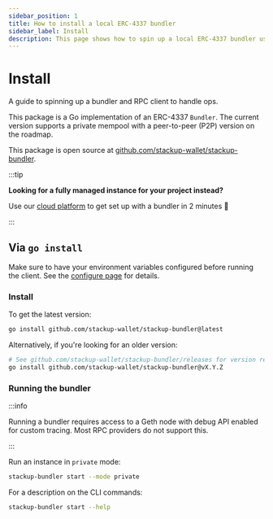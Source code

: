 ```yaml
---
sidebar_position: 1
title: How to install a local ERC-4337 bundler
sidebar_label: Install
description: This page shows how to spin up a local ERC-4337 bundler using Stackup
---
```


# Install

A guide to spinning up a bundler and RPC client to handle ops.

<head>
  <meta name="title" content="How to install a local ERC-4337 bundler | Stackup" />
  <meta name="og:title" content="How to install a local ERC-4337 bundler | Stackup" />
  <meta name="description" content="This page shows how to spin up a local ERC-4337 bundler using Stackup." />
  <meta name="og:description" content="This page shows how to spin up a local ERC-4337 bundler using Stackup." />
  <meta name="keywords" content="ERC-4337 bundler,
    ERC-4337 Go Ethereum,
    install stackup-bundler,
    account abstraction,
    ERC-4337,
    EIP-4337,
    geth ERC-4337" />
  <meta name="og:keywords" content="ERC-4337 bundler,
    ERC-4337 Go Ethereum,
    install stackup-bundler,
    account abstraction,
    ERC-4337,
    EIP-4337,
    geth ERC-4337" />
</head>

This package is a Go implementation of an ERC-4337 `Bundler`. The current version supports a private mempool with a peer-to-peer (P2P) version on the roadmap.

This package is open source at [github.com/stackup-wallet/stackup-bundler](https://github.com/stackup-wallet/stackup-bundler).

:::tip

**Looking for a fully managed instance for your project instead?**

Use our [cloud platform](https://app.stackup.sh/) to get set up with a bundler in 2 minutes 🚀

:::

## Via `go install`

Make sure to have your environment variables configured before running the client. See the [configure page](./configure.md) for details.

### Install

To get the latest version:

```bash
go install github.com/stackup-wallet/stackup-bundler@latest
```

Alternatively, if you're looking for an older version:

```bash
# See github.com/stackup-wallet/stackup-bundler/releases for version releases
go install github.com/stackup-wallet/stackup-bundler@vX.Y.Z
```

### Running the bundler

:::info

Running a bundler requires access to a Geth node with debug API enabled for custom tracing. Most RPC providers do not support this.

:::

Run an instance in `private` mode:

```bash
stackup-bundler start --mode private
```

For a description on the CLI commands:

```bash
stackup-bundler start --help
```
